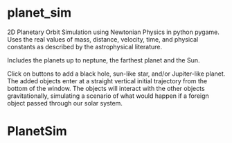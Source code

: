 # planet_sim
2D Planetary Orbit Simulation using Newtonian Physics in python pygame. Uses the real values of mass, distance, velocity, time, and physical constants as described by the astrophysical literature. 

Includes the planets up to neptune, the farthest planet and the Sun.

Click on buttons to add a black hole, sun-like star, and/or Jupiter-like planet. The added objects enter at a straight vertical initial trajectory from the bottom of the window. The objects will interact with the other objects gravitationally, simulating a scenario of what would happen if a foreign object passed through our solar system. 
# PlanetSim
